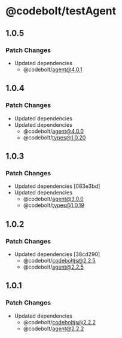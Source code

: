 # @codebolt/testAgent

## 1.0.5

### Patch Changes

- Updated dependencies
  - @codebolt/agent@4.0.1

## 1.0.4

### Patch Changes

- Updated dependencies
- Updated dependencies
  - @codebolt/agent@4.0.0
  - @codebolt/types@1.0.20

## 1.0.3

### Patch Changes

- Updated dependencies [083e3bd]
- Updated dependencies
  - @codebolt/agent@3.0.0
  - @codebolt/types@1.0.19

## 1.0.2

### Patch Changes

- Updated dependencies [38cd290]
  - @codebolt/codeboltjs@2.2.5
  - @codebolt/agent@2.2.5

## 1.0.1

### Patch Changes

- Updated dependencies
  - @codebolt/codeboltjs@2.2.2
  - @codebolt/agent@2.2.2
